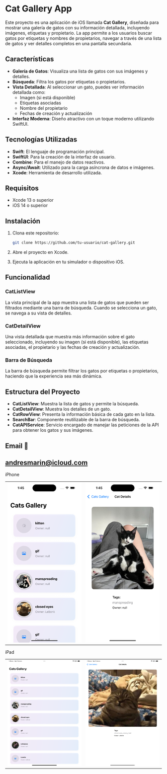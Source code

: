 # Cat Gallery App

Este proyecto es una aplicación de iOS llamada **Cat Gallery**, diseñada para mostrar una galería de gatos con su información detallada, incluyendo imágenes, etiquetas y propietario. La app permite a los usuarios buscar gatos por etiquetas y nombres de propietarios, navegar a través de una lista de gatos y ver detalles completos en una pantalla secundaria.

## Características

- **Galería de Gatos**: Visualiza una lista de gatos con sus imágenes y detalles.
- **Búsqueda**: Filtra los gatos por etiquetas o propietarios.
- **Vista Detallada**: Al seleccionar un gato, puedes ver información detallada como:
  - Imagen (si está disponible)
  - Etiquetas asociadas
  - Nombre del propietario
  - Fechas de creación y actualización
- **Interfaz Moderna**: Diseño atractivo con un toque moderno utilizando SwiftUI.
  
## Tecnologías Utilizadas

- **Swift**: El lenguaje de programación principal.
- **SwiftUI**: Para la creación de la interfaz de usuario.
- **Combine**: Para el manejo de datos reactivos.
- **Async/Await**: Utilizado para la carga asíncrona de datos e imágenes.
- **Xcode**: Herramienta de desarrollo utilizada.

## Requisitos

- Xcode 13 o superior
- iOS 14 o superior

## Instalación

1. Clona este repositorio:
    ```bash
    git clone https://github.com/tu-usuario/cat-gallery.git
    ```

2. Abre el proyecto en Xcode.

3. Ejecuta la aplicación en tu simulador o dispositivo iOS.

## Funcionalidad

### CatListView

La vista principal de la app muestra una lista de gatos que pueden ser filtrados mediante una barra de búsqueda. Cuando se selecciona un gato, se navega a su vista de detalles.

### CatDetailView

Una vista detallada que muestra más información sobre el gato seleccionado, incluyendo su imagen (si está disponible), las etiquetas asociadas, el propietario y las fechas de creación y actualización.

### Barra de Búsqueda

La barra de búsqueda permite filtrar los gatos por etiquetas o propietarios, haciendo que la experiencia sea más dinámica.

## Estructura del Proyecto

- **CatListView**: Muestra la lista de gatos y permite la búsqueda.
- **CatDetailView**: Muestra los detalles de un gato.
- **CatRowView**: Presenta la información básica de cada gato en la lista.
- **SearchBar**: Componente reutilizable de la barra de búsqueda.
- **CatAPIService**: Servicio encargado de manejar las peticiones de la API para obtener los gatos y sus imágenes.


## Email 📧

andresmarin@icloud.com
---


iPhone

<table>
<tbody>
<tr>
<td><img src="https://github.com/andriunet/cats/blob/main/ScreenShot1.png"/></td>
<td><img src="https://github.com/andriunet/cats/blob/main/ScreenShot2.png"/></td>
</tr>
</tbody>
</table>

iPad

<table>
<tbody>
<tr>
<td><img src="https://github.com/andriunet/cats/blob/main/ScreenShot1_iPad.png"/></td>
<td><img src="https://github.com/andriunet/cats/blob/main/ScreenShot2_iPad.png"/></td>
</tr>
</tbody>
</table>


